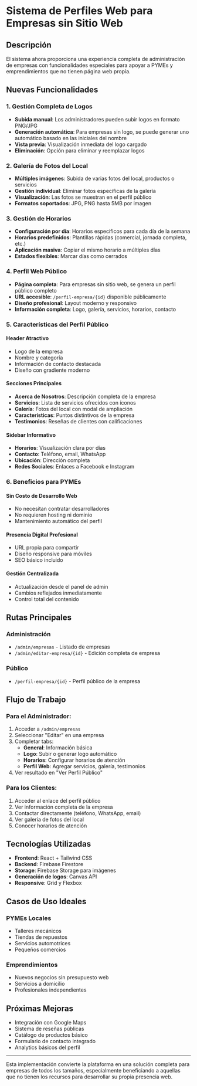 # Sistema de Perfiles Web para Empresas sin Sitio Web

## Descripción
El sistema ahora proporciona una experiencia completa de administración de empresas con funcionalidades especiales para apoyar a PYMEs y emprendimientos que no tienen página web propia.

## Nuevas Funcionalidades

### 1. Gestión Completa de Logos
- **Subida manual**: Los administradores pueden subir logos en formato PNG/JPG
- **Generación automática**: Para empresas sin logo, se puede generar uno automático basado en las iniciales del nombre
- **Vista previa**: Visualización inmediata del logo cargado
- **Eliminación**: Opción para eliminar y reemplazar logos

### 2. Galería de Fotos del Local
- **Múltiples imágenes**: Subida de varias fotos del local, productos o servicios
- **Gestión individual**: Eliminar fotos específicas de la galería
- **Visualización**: Las fotos se muestran en el perfil público
- **Formatos soportados**: JPG, PNG hasta 5MB por imagen

### 3. Gestión de Horarios
- **Configuración por día**: Horarios específicos para cada día de la semana
- **Horarios predefinidos**: Plantillas rápidas (comercial, jornada completa, etc.)
- **Aplicación masiva**: Copiar el mismo horario a múltiples días
- **Estados flexibles**: Marcar días como cerrados

### 4. Perfil Web Público
- **Página completa**: Para empresas sin sitio web, se genera un perfil público completo
- **URL accesible**: `/perfil-empresa/{id}` disponible públicamente
- **Diseño profesional**: Layout moderno y responsivo
- **Información completa**: Logo, galería, servicios, horarios, contacto

### 5. Características del Perfil Público

#### Header Atractivo
- Logo de la empresa
- Nombre y categoría
- Información de contacto destacada
- Diseño con gradiente moderno

#### Secciones Principales
- **Acerca de Nosotros**: Descripción completa de la empresa
- **Servicios**: Lista de servicios ofrecidos con íconos
- **Galería**: Fotos del local con modal de ampliación
- **Características**: Puntos distintivos de la empresa
- **Testimonios**: Reseñas de clientes con calificaciones

#### Sidebar Informativo
- **Horarios**: Visualización clara por días
- **Contacto**: Teléfono, email, WhatsApp
- **Ubicación**: Dirección completa
- **Redes Sociales**: Enlaces a Facebook e Instagram

### 6. Beneficios para PYMEs

#### Sin Costo de Desarrollo Web
- No necesitan contratar desarrolladores
- No requieren hosting ni dominio
- Mantenimiento automático del perfil

#### Presencia Digital Profesional
- URL propia para compartir
- Diseño responsive para móviles
- SEO básico incluido

#### Gestión Centralizada
- Actualización desde el panel de admin
- Cambios reflejados inmediatamente
- Control total del contenido

## Rutas Principales

### Administración
- `/admin/empresas` - Listado de empresas
- `/admin/editar-empresa/{id}` - Edición completa de empresa

### Público
- `/perfil-empresa/{id}` - Perfil público de la empresa

## Flujo de Trabajo

### Para el Administrador:
1. Acceder a `/admin/empresas`
2. Seleccionar "Editar" en una empresa
3. Completar tabs:
   - **General**: Información básica
   - **Logo**: Subir o generar logo automático
   - **Horarios**: Configurar horarios de atención
   - **Perfil Web**: Agregar servicios, galería, testimonios
4. Ver resultado en "Ver Perfil Público"

### Para los Clientes:
1. Acceder al enlace del perfil público
2. Ver información completa de la empresa
3. Contactar directamente (teléfono, WhatsApp, email)
4. Ver galería de fotos del local
5. Conocer horarios de atención

## Tecnologías Utilizadas
- **Frontend**: React + Tailwind CSS
- **Backend**: Firebase Firestore
- **Storage**: Firebase Storage para imágenes
- **Generación de logos**: Canvas API
- **Responsive**: Grid y Flexbox

## Casos de Uso Ideales

### PYMEs Locales
- Talleres mecánicos
- Tiendas de repuestos
- Servicios automotrices
- Pequeños comercios

### Emprendimientos
- Nuevos negocios sin presupuesto web
- Servicios a domicilio
- Profesionales independientes

## Próximas Mejoras
- Integración con Google Maps
- Sistema de reseñas públicas
- Catálogo de productos básico
- Formulario de contacto integrado
- Analytics básicos del perfil

---

Esta implementación convierte la plataforma en una solución completa para empresas de todos los tamaños, especialmente beneficiando a aquellas que no tienen los recursos para desarrollar su propia presencia web.
